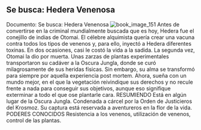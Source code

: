 ## Se busca: Hedera Venenosa
Documento: Se busca: Hedera Venenosa
![book_image_151](https://media.discordapp.net/attachments/1105643336989159555/1105647700751433760/151.jpg)
 Antes de convertirse en la criminal mundialmente buscada que es hoy, Hedera fue el conejillo de indias de Otomai. El célebre alquimista quería crear una vacuna contra todos los tipos de venenos y, para ello, inyectó a Hedera diferentes toxinas. En dos ocasiones, casi le costó la vida a la sadida. La segunda vez, Otomai la dio por muerta. Unas zarzas de plantas experimentales transportaron su cadáver a la Oscura Jungla, donde se curó milagrosamente de sus heridas físicas. Sin embargo, su alma se transformó para siempre por aquella experiencia post mortem. Ahora, sueña con un mundo mejor, en el que la vegetación reivindique sus derechos y no recule frente a nada para conseguir sus objetivos, aunque eso signifique exterminar a todo el que ose plantarle cara.
RESUMIENDO
Está en algún lugar de la Oscura Jungla.
Condenada a cárcel por la Orden de Justicieros del Krosmoz.
Su captura está reservada a aventureros en la flor de la vida.
PODERES CONOCIDOS
Resistencia a los venenos, utilización de venenos, control de las plantas.
